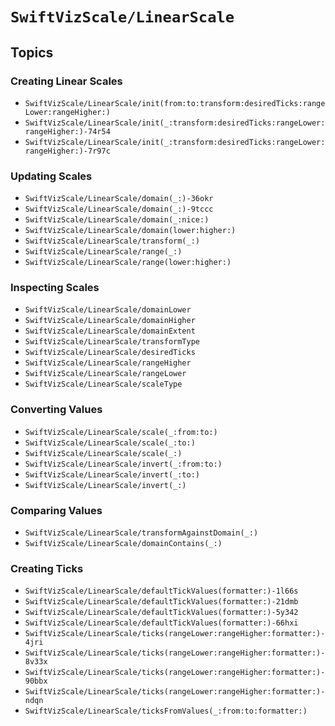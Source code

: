 # ``SwiftVizScale/LinearScale``

## Topics

### Creating Linear Scales

- ``SwiftVizScale/LinearScale/init(from:to:transform:desiredTicks:rangeLower:rangeHigher:)``
- ``SwiftVizScale/LinearScale/init(_:transform:desiredTicks:rangeLower:rangeHigher:)-74r54``
- ``SwiftVizScale/LinearScale/init(_:transform:desiredTicks:rangeLower:rangeHigher:)-7r97c``

### Updating Scales

- ``SwiftVizScale/LinearScale/domain(_:)-36okr``
- ``SwiftVizScale/LinearScale/domain(_:)-9tccc``
- ``SwiftVizScale/LinearScale/domain(_:nice:)``
- ``SwiftVizScale/LinearScale/domain(lower:higher:)``
- ``SwiftVizScale/LinearScale/transform(_:)``
- ``SwiftVizScale/LinearScale/range(_:)``
- ``SwiftVizScale/LinearScale/range(lower:higher:)``

### Inspecting Scales

- ``SwiftVizScale/LinearScale/domainLower``
- ``SwiftVizScale/LinearScale/domainHigher``
- ``SwiftVizScale/LinearScale/domainExtent``
- ``SwiftVizScale/LinearScale/transformType``
- ``SwiftVizScale/LinearScale/desiredTicks``
- ``SwiftVizScale/LinearScale/rangeHigher``
- ``SwiftVizScale/LinearScale/rangeLower``
- ``SwiftVizScale/LinearScale/scaleType``

### Converting Values

- ``SwiftVizScale/LinearScale/scale(_:from:to:)``
- ``SwiftVizScale/LinearScale/scale(_:to:)``
- ``SwiftVizScale/LinearScale/scale(_:)``
- ``SwiftVizScale/LinearScale/invert(_:from:to:)``
- ``SwiftVizScale/LinearScale/invert(_:to:)``
- ``SwiftVizScale/LinearScale/invert(_:)``

### Comparing Values

- ``SwiftVizScale/LinearScale/transformAgainstDomain(_:)``
- ``SwiftVizScale/LinearScale/domainContains(_:)``

### Creating Ticks

- ``SwiftVizScale/LinearScale/defaultTickValues(formatter:)-1l66s``
- ``SwiftVizScale/LinearScale/defaultTickValues(formatter:)-21dmb``
- ``SwiftVizScale/LinearScale/defaultTickValues(formatter:)-5y342``
- ``SwiftVizScale/LinearScale/defaultTickValues(formatter:)-66hxi``
- ``SwiftVizScale/LinearScale/ticks(rangeLower:rangeHigher:formatter:)-4jri``
- ``SwiftVizScale/LinearScale/ticks(rangeLower:rangeHigher:formatter:)-8v33x``
- ``SwiftVizScale/LinearScale/ticks(rangeLower:rangeHigher:formatter:)-90bbx``
- ``SwiftVizScale/LinearScale/ticks(rangeLower:rangeHigher:formatter:)-ndqn``
- ``SwiftVizScale/LinearScale/ticksFromValues(_:from:to:formatter:)``
